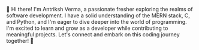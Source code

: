  👋 Hi there! I'm Antriksh Verma, a passionate fresher exploring the realms of software development.
 I have a solid understanding of the MERN stack, C, and Python, and I'm eager to dive deeper into the world of programming.
 I'm excited to learn and grow as a developer while contributing to meaningful projects.
 Let's connect and embark on this coding journey together! 🚀
